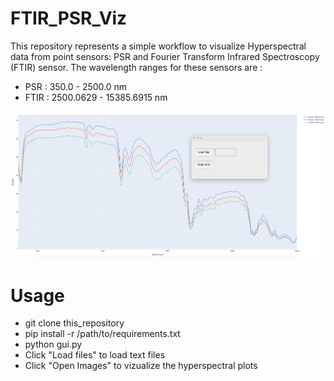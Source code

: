 # FTIR_PSR_Viz
This repository represents a simple workflow to visualize Hyperspectral data from point sensors: PSR and Fourier Transform Infrared Spectroscopy (FTIR) sensor. The wavelength ranges for these sensors are :
- PSR : 350.0 - 2500.0 nm
- FTIR : 2500.0629 - 15385.6915 nm

<p align="center">
  <img src="image.png" width="900"/>
</p>

# Usage
- git clone this_repository
- pip install -r /path/to/requirements.txt
- python gui.py
- Click "Load files" to load text files
- Click "Open Images" to vizualize the hyperspectral plots

